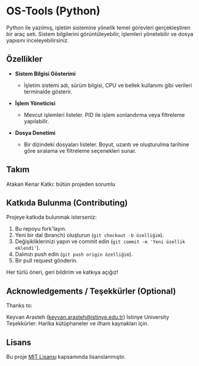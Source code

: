 # OS-Tools (Python)

Python ile yazılmış, işletim sistemine yönelik temel görevleri gerçekleştiren bir araç seti. Sistem bilgilerini görüntüleyebilir, işlemleri yönetebilir ve dosya yapısını inceleyebilirsiniz.

## Özellikler

- **Sistem Bilgisi Gösterimi**
  - İşletim sistemi adı, sürüm bilgisi, CPU ve bellek kullanımı gibi verileri terminalde gösterir.
  
- **İşlem Yöneticisi**
  - Mevcut işlemleri listeler. PID ile işlem sonlandırma veya filtreleme yapılabilir.
  
- **Dosya Denetimi**
  - Bir dizindeki dosyaları listeler. Boyut, uzantı ve oluşturulma tarihine göre sıralama ve filtreleme seçenekleri sunar.

## Takım

Atakan Kenar
Katkı: bütün projeden sorumlu

## Katkıda Bulunma (Contributing)

Projeye katkıda bulunmak isterseniz:
1. Bu repoyu fork'layın.
2. Yeni bir dal (branch) oluşturun (`git checkout -b özelliğim`).
3. Değişikliklerinizi yapın ve commit edin (`git commit -m 'Yeni özellik eklendi'`).
4. Dalınızı push edin (`git push origin özelliğim`).
5. Bir pull request gönderin.

Her türlü öneri, geri bildirim ve katkıya açığız!

## Acknowledgements / Teşekkürler (Optional)
Thanks to:

Keyvan Arasteh (keyvan.arasteh@istinye.edu.tr)
Istinye University
Teşekkürler: Harika kütüphaneler ve ilham kaynakları için.

## Lisans

Bu proje [MIT Lisansı](LICENSE) kapsamında lisanslanmıştır.
